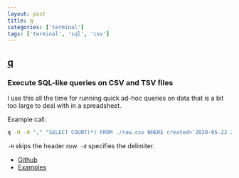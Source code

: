 ```yaml
---
layout: post
title: q
categories: ['terminal']
tags: ['terminal', 'sql', 'csv']
---
```


## [q](http://harelba.github.io/q/)

### Execute SQL-like queries on CSV and TSV files

I use this all the time for running quick ad-hoc queries on data that is a bit too large to deal with in a spreadsheet.

Example call:

```sh
q -H -d "," "SELECT COUNT(*) FROM ./raw.csv WHERE created>'2020-05-22 23:00:00';"
```

`-H` skips the header row. `-d` specifies the delimiter.

<ul class="no-bullet">
  <li>
    <i class="fab fa-github"></i>
    <a href="https://github.com/harelba/q">Github</a>
  </li>
  <li>
    <i class="fas fa-book-open"></i>
    <a href="http://harelba.github.io/q/#examples">Examples</a>
  </li>
</ul>
